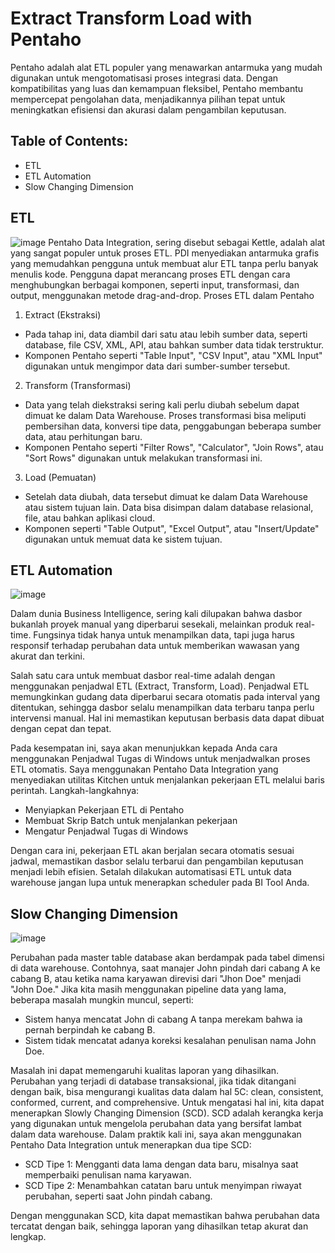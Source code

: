 # Extract Transform Load with Pentaho

Pentaho adalah alat ETL populer yang menawarkan antarmuka yang mudah digunakan untuk mengotomatisasi proses integrasi data. Dengan kompatibilitas yang luas dan kemampuan fleksibel, Pentaho membantu mempercepat pengolahan data, menjadikannya pilihan tepat untuk meningkatkan efisiensi dan akurasi dalam pengambilan keputusan.

## Table of Contents:

- ETL
- ETL Automation
- Slow Changing Dimension
  
## ETL
![image](https://github.com/user-attachments/assets/82dae376-df53-4237-b7da-f12be92ec0cb)
Pentaho Data Integration, sering disebut sebagai Kettle, adalah alat yang sangat populer untuk proses ETL. PDI menyediakan antarmuka grafis yang memudahkan pengguna untuk membuat alur ETL tanpa perlu banyak menulis kode. Pengguna dapat merancang proses ETL dengan cara menghubungkan berbagai komponen, seperti input, transformasi, dan output, menggunakan metode drag-and-drop.
Proses ETL dalam Pentaho
1.	Extract (Ekstraksi)
- Pada tahap ini, data diambil dari satu atau lebih sumber data, seperti database, file CSV, XML, API, atau bahkan sumber data tidak terstruktur.
-	Komponen Pentaho seperti "Table Input", "CSV Input", atau "XML Input" digunakan untuk mengimpor data dari sumber-sumber tersebut.
2.	Transform (Transformasi)
-	Data yang telah diekstraksi sering kali perlu diubah sebelum dapat dimuat ke dalam Data Warehouse. Proses transformasi bisa meliputi pembersihan data, konversi tipe data, penggabungan beberapa sumber data, atau perhitungan baru.
-	Komponen Pentaho seperti "Filter Rows", "Calculator", "Join Rows", atau "Sort Rows" digunakan untuk melakukan transformasi ini.
3.	Load (Pemuatan)
-	Setelah data diubah, data tersebut dimuat ke dalam Data Warehouse atau sistem tujuan lain. Data bisa disimpan dalam database relasional, file, atau bahkan aplikasi cloud.
-	Komponen seperti "Table Output", "Excel Output", atau "Insert/Update" digunakan untuk memuat data ke sistem tujuan.

## ETL Automation
![image](https://github.com/user-attachments/assets/6909938b-1877-4a77-92cf-5f0d0e212cda)

Dalam dunia Business Intelligence, sering kali dilupakan bahwa dasbor bukanlah proyek manual yang diperbarui sesekali, melainkan produk real-time. Fungsinya tidak hanya untuk menampilkan data, tapi juga harus responsif terhadap perubahan data untuk memberikan wawasan yang akurat dan terkini.

Salah satu cara untuk membuat dasbor real-time adalah dengan menggunakan penjadwal ETL (Extract, Transform, Load). Penjadwal ETL memungkinkan gudang data diperbarui secara otomatis pada interval yang ditentukan, sehingga dasbor selalu menampilkan data terbaru tanpa perlu intervensi manual. Hal ini memastikan keputusan berbasis data dapat dibuat dengan cepat dan tepat.

Pada kesempatan ini, saya akan menunjukkan kepada Anda cara menggunakan Penjadwal Tugas di Windows untuk menjadwalkan proses ETL otomatis. Saya menggunakan Pentaho Data Integration yang menyediakan utilitas Kitchen untuk menjalankan pekerjaan ETL melalui baris perintah. Langkah-langkahnya:
-	Menyiapkan Pekerjaan ETL di Pentaho
-	Membuat Skrip Batch untuk menjalankan pekerjaan
-	Mengatur Penjadwal Tugas di Windows

Dengan cara ini, pekerjaan ETL akan berjalan secara otomatis sesuai jadwal, memastikan dasbor selalu terbarui dan pengambilan keputusan menjadi lebih efisien. Setalah dilakukan automatisasi ETL untuk data warehouse jangan lupa untuk menerapkan scheduler pada BI Tool Anda.


## Slow Changing Dimension
![image](https://github.com/user-attachments/assets/bc0d38f8-9780-4fd5-aa05-fe3fe7f9081a)

Perubahan pada master table database akan berdampak pada tabel dimensi di data warehouse. Contohnya, saat manajer John pindah dari cabang A ke cabang B, atau ketika nama karyawan direvisi dari "Jhon Doe" menjadi "John Doe." Jika kita masih menggunakan pipeline data yang lama, beberapa masalah mungkin muncul, seperti:

-	Sistem hanya mencatat John di cabang A tanpa merekam bahwa ia pernah berpindah ke cabang B.
-	Sistem tidak mencatat adanya koreksi kesalahan penulisan nama John Doe.
  
Masalah ini dapat memengaruhi kualitas laporan yang dihasilkan. Perubahan yang terjadi di database transaksional, jika tidak ditangani dengan baik, bisa mengurangi kualitas data dalam hal 5C: clean, consistent, conformed, current, and comprehensive. Untuk mengatasi hal ini, kita dapat menerapkan Slowly Changing Dimension (SCD). SCD adalah kerangka kerja yang digunakan untuk mengelola perubahan data yang bersifat lambat dalam data warehouse. Dalam praktik kali ini, saya akan menggunakan Pentaho Data Integration untuk menerapkan dua tipe SCD:

-	SCD Tipe 1: Mengganti data lama dengan data baru, misalnya saat memperbaiki penulisan nama karyawan.
-	SCD Tipe 2: Menambahkan catatan baru untuk menyimpan riwayat perubahan, seperti saat John pindah cabang.
  
Dengan menggunakan SCD, kita dapat memastikan bahwa perubahan data tercatat dengan baik, sehingga laporan yang dihasilkan tetap akurat dan lengkap.


